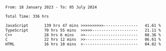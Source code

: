 <!-- ![GitHub metrics](https://metrics.lecoq.io/i-ice-bear) -->  

<!--START_SECTION:waka-->

```txt
From: 18 January 2023 - To: 05 July 2024

Total Time: 336 hrs

JavaScript       139 hrs 47 mins >>>>>>>>>>---------------   41.61 %
TypeScript       70 hrs 55 mins  >>>>>--------------------   21.11 %
C++              28 hrs 6 mins   >>-----------------------   08.36 %
C                22 hrs 12 mins  >>-----------------------   06.61 %
HTML             16 hrs 10 mins  >------------------------   04.82 %
```

<!--END_SECTION:waka-->
###
